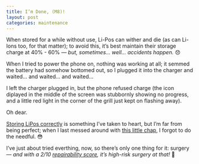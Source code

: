 ```yaml
---
title: I’m Done, (M8)!
layout: post
categories: maintenance
---
```


When stored for a while without use, Li-Pos can wither and die (as can Li-Ions too, for that matter); to avoid this, it’s best maintain their storage charge at 40% - 60%&nbsp;— <i>but, sometimes... well... accidents happen.</i> 😞

When I tried to power the phone on, nothing was working at all; it semmed the battery had somehow bottomed out, so I plugged it into the charger and waited... and waited... and waited...

I left the charger plugged in, but the phone refused charge (the icon diplayed in the middle of the screen was stubbornly showing no progress, and a little red light in the corner of the grill just kept on flashing away).

Oh dear. 

<a href="https://www.grepow.com/faq/lipo-battery-storage-faqs.html">Storing LiPos correctly</a> is something I’ve taken to heart, but I’m far from being perfect; when I last messed around with <a href="https://en.m.wikipedia.org/wiki/HTC_One_(M8)">this little chap</a>, I forgot to do the needful. 😳

I’ve just about tried everthing, now, so there’s only one thing for it: surgery — <i>and with a 2/10 <a href="https://www.cnet.com/tech/mobile/htc-one-m8-gets-thumbs-down-for-repairability/">repairability score</a>, it’s high-risk surgery at that!</i> 🤞





